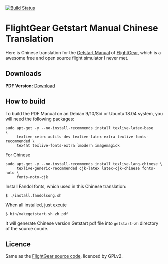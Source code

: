 [![Build Status](https://travis-ci.org/tonghuix/getstart-zh.svg?branch=master)](https://travis-ci.org/tonghuix/getstart-zh)

# FlightGear Getstart Manual Chinese Translation

Here is Chinese translation for the [Getstart Manual](https://sourceforge.net/p/flightgear/getstart/ci/master/tree/) of [FlightGear](http://www.flightgear.org/), which is a awesome free and open source flight simulator I never met. 

## Downloads

**PDF Version:** [Download](https://github.com/tonghuix/getstart-zh/releases)

## How to build

To build the PDF Manual on an Debian 9/10/Sid or Ubuntu 18.04 system, you will need the following packages:

````
sudo apt-get -y --no-install-recommends install texlive-latex-base          \ 
     texlive-xetex xutils-dev texlive-latex-extra texlive-fonts-recommended \
	 tex4ht texlive-fonts-extra lmodern imagemagick
````

For Chinese

````
sudo apt-get -y --no-install-recommends install texlive-lang-chinese \
     texlive-generic-recommended cjk-latex latex-cjk-chinese fonts-noto \
	 fonts-noto-cjk

````

Install Fandol fonts, which used in this Chinese translation:

````
$ ./install.fandolsong.sh
````

When all installed, just excute

````
$ bin/makegetstart.sh zh pdf
````

It will generate Chinese version Getstart pdf file into `getstart-zh` directory of the source coude.

## Licence

Same as the [FlightGear source code](https://sourceforge.net/p/flightgear/), licenced by GPLv2.

